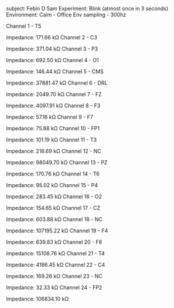 subject: Febin D Sam
Experiment: Blink (atmost once in 3 seconds)
Environment: Calm - Office Env
sampling - 300hz

Channel 1 - T5

Impedance: 171.66 kΩ
Channel 2 - C3

Impedance: 371.04 kΩ
Channel 3 - P3

Impedance: 692.50 kΩ
Channel 4 - O1

Impedance: 146.44 kΩ
Channel 5 - CMS

Impedance: 37881.47 kΩ
Channel 6 - DRL

Impedance: 2049.70 kΩ
Channel 7 - FZ

Impedance: 4097.91 kΩ
Channel 8 - F3

Impedance: 57.16 kΩ
Channel 9 - F7

Impedance: 75.88 kΩ
Channel 10 - FP1

Impedance: 101.19 kΩ
Channel 11 - T3

Impedance: 218.69 kΩ
Channel 12 - NC

Impedance: 98049.70 kΩ
Channel 13 - PZ

Impedance: 170.76 kΩ
Channel 14 - T6

Impedance: 95.02 kΩ
Channel 15 - P4

Impedance: 283.45 kΩ
Channel 16 - O2

Impedance: 154.65 kΩ
Channel 17 - CZ

Impedance: 603.88 kΩ
Channel 18 - NC

Impedance: 107195.22 kΩ
Channel 19 - F4

Impedance: 639.83 kΩ
Channel 20 - F8

Impedance: 15108.76 kΩ
Channel 21 - T4

Impedance: 4186.45 kΩ
Channel 22 - C4

Impedance: 169.26 kΩ
Channel 23 - NC

Impedance: 32.33 kΩ
Channel 24 - FP2

Impedance: 106834.10 kΩ